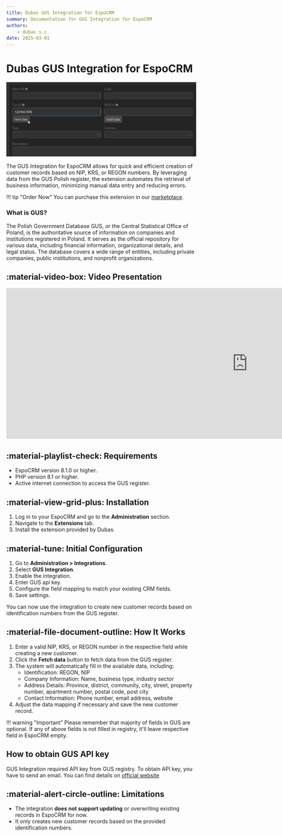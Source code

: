 ```yaml
---
title: Dubas GUS Integration for EspoCRM
summary: Documentation for GUS Integration for EspoCRM
authors:
    - dubas s.c.
date: 2025-03-01
---
```

# Dubas GUS Integration for EspoCRM
![GUS Integration](../../images/gus.png)

The GUS Integration for EspoCRM allows for quick and efficient creation of customer records based on NIP, KRS, or REGON numbers. By leveraging data from the GUS Polish register, the extension automates the retrieval of business information, minimizing manual data entry and reducing errors.

!!! tip "Order Now"
    You can purchase this extension in our [marketplace](https://devcrm.it/product/gus).

### What is GUS?
The Polish Government Database GUS, or the Central Statistical Office of Poland, is the authoritative source of information on companies and institutions registered in Poland. It serves as the official repository for various data, including financial information, organizational details, and legal status. The database covers a wide range of entities, including private companies, public institutions, and nonprofit organizations.

## :material-video-box: Video Presentation
<div class="video-wrapper">
  <iframe width="1280" height="400" src="https://www.youtube.com/watch?v=i153uTDtEv4" frameborder="0" allowfullscreen></iframe>
</div>

## :material-playlist-check: Requirements
- EspoCRM version 8.1.0 or higher.
- PHP version 8.1 or higher.
- Active internet connection to access the GUS register.

## :material-view-grid-plus: Installation
1. Log in to your EspoCRM and go to the **Administration** section.
2. Navigate to the **Extensions** tab.
3. Install the extension provided by Dubas.

## :material-tune: Initial Configuration
1. Go to **Administration > Integrations**.
2. Select **GUS Integration**.
3. Enable the integration.
4. Enter GUS api key.
4. Configure the field mapping to match your existing CRM fields.
5. Save settings.

You can now use the integration to create new customer records based on identification numbers from the GUS register.

## :material-file-document-outline: How It Works
1. Enter a valid NIP, KRS, or REGON number in the respective field while creating a new customer.
2. Click the **Fetch data** button to fetch data from the GUS register.
3. The system will automatically fill in the available data, including:
   - Identification: REGON, NIP
   - Company Information: Name, business type, industry sector
   - Address Details: Province, district, community, city, street, property number, apartment number, postal code, post city
   - Contact Information: Phone number, email address, website
   <!-- - Representative Details: First name, last name -->
4. Adjust the data mapping if necessary and save the new customer record.

!!! warning "Important"
    Please remember that majority of fields in GUS are optional. If any of above fields is not filled in registry, it'll leave respective field in EspoCRM empty.


## How to obtain GUS API key
GUS Integration required API key from GUS registry. To obtain API key, you have to send an email. You can find details on [official website](https://api.stat.gov.pl/Home/RegonApi?lang=en)

## :material-alert-circle-outline: Limitations
- The integration **does not support updating** or overwriting existing records in EspoCRM for now.
- It only creates new customer records based on the provided identification numbers.
